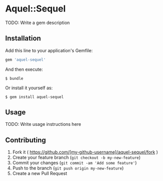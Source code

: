 # Aquel::Sequel

TODO: Write a gem description

## Installation

Add this line to your application's Gemfile:

```ruby
gem 'aquel-sequel'
```

And then execute:

    $ bundle

Or install it yourself as:

    $ gem install aquel-sequel

## Usage

TODO: Write usage instructions here

## Contributing

1. Fork it ( https://github.com/[my-github-username]/aquel-sequel/fork )
2. Create your feature branch (`git checkout -b my-new-feature`)
3. Commit your changes (`git commit -am 'Add some feature'`)
4. Push to the branch (`git push origin my-new-feature`)
5. Create a new Pull Request
